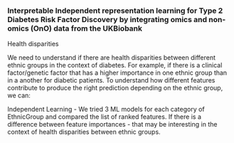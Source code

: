 ### Interpretable Independent representation learning for Type 2 Diabetes Risk Factor Discovery by integrating omics and non-omics (OnO) data from the UKBiobank

Health disparities

We need to understand if there are health disparities between different ethnic groups in the context of diabetes. For example, if there is a clinical factor/genetic factor that has a higher importance in one ethnic group than in a another for diabetic patients. To understand how different features contribute to produce the right prediction depending on the ethnic group, we can:

Independent Learning - We tried 3 ML models for each category of EthnicGroup and compared the list of ranked features. If there is a difference between feature importances - that may be interesting in the context of health disparities between ethnic groups.

